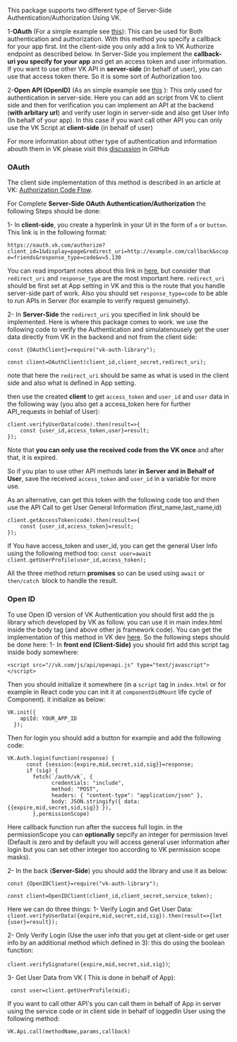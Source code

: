 This package supports two different type of Server-Side Authentication/Authorization Using VK.

1-**OAuth** (For a simple example see [this](https://github.com/abdollahkahne/vk-oauth-sample)): This can be used for Both authentication and authorization. With this method you specify a callback for your app first. Int the client-side you only add a link to VK Authorize endpoint as described below. In Server-Side you implement the **callback-uri you specify for your app** and get an access token and user information. If you want to use other VK API in **server-side** (in behalf of user), you can use that access token there. So it is some sort of Authorization too.

2-**Open API (OpenID)** (As an simple example see [this](https://github.com/abdollahkahne/vk-openapi-sample) ): This only used for authentication in server-side. Here you can add an script from VK to client side and then for verification you can implement an API at the backend (**with arbitary url**) and verify user login in server-side and also get User Info (In behalf of your app). In this case if you want call other API you can only use the VK Script at **client-side** (in behalf of user)

For more information about other type of authentication and information abouth them in VK please visit this [discussion](https://github.com/abdollahkahne/Auth/discussions/2) in GitHub

### OAuth
The client side implementation of this method is described in an article at VK: [Authorization Code Flow](https://vk.com/dev/authcode_flow_user). 

For Complete **Server-Side OAuth Authentication/Authorization** the following Steps should be done:

1- In **client-side**, you create a hyperlink in your UI in the form of `a` or `button`. This link is in the following format:

`https://oauth.vk.com/authorize?client_id=1&display=page&redirect_uri=http://example.com/callback&scope=friends&response_type=code&v=5.130`

You can read important notes about this link in [here]((https://vk.com/dev/authcode_flow_user)), but consider that `redirect_uri` and `response_type` are the most important here. `redirect_uri` should be first set at App setting in VK and this is the route that you handle server-side part of work. Also you should set `response_type=code` to be able to run APIs in Server (for example to verify request genuinety). 


2- In **Server-Side** the `redirect_uri` you specified in link should be implemented. Here is where this package comes to work. we use the following code to verify the Authentication and simulatenousely get the user data directly from VK in the backend and not from the client side:


```
const {OAuthClient}=require("vk-auth-library");

const client=OAuthClient(client_id,client_secret,redirect_uri);
```

note that here the `redirect_uri` should be same as what is used in the client side and also what is defined in App setting.

then use the created **client** to get `access_token` and `user_id` and `user` data in the following way (you also get a access_token here for further API_requests in behlaf of User):


```
client.verifyUserData(code).then(result=>{
    const {user_id,access_token,user}=result;
});
```

 Note that **you can only use the received code from the VK once** and after that, it is expired.
 
  So if you plan to use other API methods later **in Server and in Behalf of User**, save the received `access_token` and `user_id` in a variable for more use.
  
  As an alternative, can get this token with the following code too and then use the API Call to get User General Information (first_name,last_name,id)

```
client.getAccessToken(code).then(result=>{
    const {user_id,access_token}=result;
});
```

If You have access_token and user_id, you can get the general User Info using the following method too:
`const user=await client.getUserProfile(user_id,access_token);`


All the three method return **promises** so can be used using `await` or `then/catch `block to handle the result.


### Open ID
To use Open ID version of VK Authentication you should first add the js library which developed by VK as follow. you can use it in main index.html  inside the body tag (and above other js framework code). You can get the implementation of this method in VK dev [here](https://vk.com/dev/openapi?f=2.1.%20Usual%20Initialization).
So the following steps should be done here:
1- In **front end (Client-Side)** you should firt add this script tag inside body somewhere:

`<script src="//vk.com/js/api/openapi.js" type="text/javascript"></script>`

Then you should initialize it somewhere (in a `script` tag in `index.html` or for example in React code you can init it at `componentDidMount` life cycle of Component). it initialize as below:

```
VK.init({
    apiId: YOUR_APP_ID
  });
```

Then for login you should add a button for example and add the following code:

```
VK.Auth.login(function(response) {
      const {session:{expire,mid,secret,sid,sig}}=response;
      if (sig) {
        fetch(`/auth/vk`, {
              credentials: "include",
              method: "POST",
              headers: { "content-type": "application/json" },
              body: JSON.stringify({ data: {{expire,mid,secret,sid,sig}} }),
        },permissionScope)
```

Here callback function run after the success full login. in the permissionScope you can **optionally** sepcify an integer for permission level (Default is zero and by default you will access general user information after login but you can set other integer too according to VK permission scope masks).


2- In the back (**Server-Side**) you should add the library and use it as below:


```
const {OpenIDClient}=require("vk-auth-library");

const client=OpenIDClient(client_id,client_secret,service_token);
```

Here we can do three things:
1- Verify Login and Get User Data:
`client.verifyUserData({expire,mid,secret,sid,sig}).then(result=>{let {user}=result});`


2- Only Verify Login (Use the user info that you get at client-side or get user info by an additional method which defined in 3): this do using the boolean function:

`client.verifySignature({expire,mid,secret,sid,sig})`;

3- Get User Data from VK ( This is done in behalf of App):

` const user=client.getUserProfile(mid);`


If you want to call other API's you can call them in behalf of App in server using the service code or in client side in behalf of loggedIn User using the following method:

`VK.Api.call(methodName,params,callback)`




